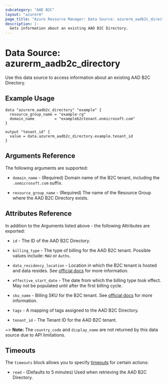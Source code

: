 ```yaml
---
subcategory: "AAD B2C"
layout: "azurerm"
page_title: "Azure Resource Manager: Data Source: azurerm_aadb2c_directory"
description: |-
  Gets information about an existing AAD B2C Directory.
---
```


# Data Source: azurerm_aadb2c_directory

Use this data source to access information about an existing AAD B2C Directory.

## Example Usage

```hcl
data "azurerm_aadb2c_directory" "example" {
  resource_group_name = "example-rg"
  domain_name         = "exampleb2ctenant.onmicrosoft.com"
}

output "tenant_id" {
  value = data.azurerm_aadb2c_directory.example.tenant_id
}
```

## Arguments Reference

The following arguments are supported:

* `domain_name` - (Required) Domain name of the B2C tenant, including the `.onmicrosoft.com` suffix.

* `resource_group_name` - (Required) The name of the Resource Group where the AAD B2C Directory exists.

## Attributes Reference

In addition to the Arguments listed above - the following Attributes are exported:

* `id` - The ID of the AAD B2C Directory.

* `billing_type` - The type of billing for the AAD B2C tenant. Possible values include: `MAU` or `Auths`.

* `data_residency_location` - Location in which the B2C tenant is hosted and data resides. See [official docs](https://aka.ms/B2CDataResidenc) for more information.

* `effective_start_date` - The date from which the billing type took effect. May not be populated until after the first billing cycle.

* `sku_name` - Billing SKU for the B2C tenant. See [official docs](https://aka.ms/b2cBilling) for more information.

* `tags` - A mapping of tags assigned to the AAD B2C Directory.

* `tenant_id` - The Tenant ID for the AAD B2C tenant.

~> **Note:** The `country_code` and `display_name` are not returned by this data source due to API limitations.

## Timeouts

The `timeouts` block allows you to specify [timeouts](https://www.terraform.io/language/resources/syntax#operation-timeouts) for certain actions:

* `read` - (Defaults to 5 minutes) Used when retrieving the AAD B2C Directory.
